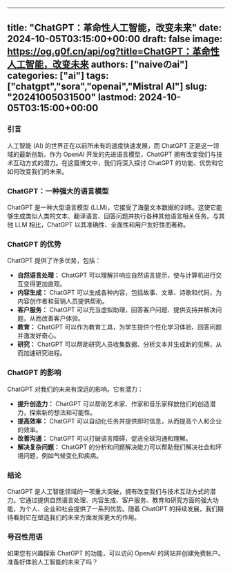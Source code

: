 
---
title: "ChatGPT：革命性人工智能，改变未来"
date: 2024-10-05T03:15:00+00:00
draft: false
image: https://og.g0f.cn/api/og?title=ChatGPT：革命性人工智能，改变未来
authors: ["naiveのai"]
categories: ["ai"]
tags: ["chatgpt","sora","openai","Mistral AI"]
slug: "20241005031500"
lastmod: 2024-10-05T03:15:00+00:00
---
### 引言

人工智能 (AI) 的世界正在以前所未有的速度快速发展，而 ChatGPT 正是这一领域的最新创新。作为 OpenAI 开发的先进语言模型，ChatGPT 拥有改变我们与技术互动方式的潜力。在这篇博文中，我们将深入探讨 ChatGPT 的功能、优势和它如何改变我们的未来。

### ChatGPT：一种强大的语言模型

ChatGPT 是一种大型语言模型 (LLM)，它接受了海量文本数据的训练。这使它能够生成类似人类的文本、翻译语言、回答问题并执行各种其他语言相关任务。与其他 LLM 相比，ChatGPT 以其准确性、全面性和用户友好性而著称。

### ChatGPT 的优势

ChatGPT 提供了许多优势，包括：

- **自然语言处理：** ChatGPT 可以理解并响应自然语言提示，使与计算机进行交互变得更加直观。
- **内容生成：** ChatGPT 可以生成各种内容，包括故事、文章、诗歌和代码，为内容创作者和营销人员提供帮助。
- **客户服务：** ChatGPT 可以充当虚拟助理，回答客户问题、提供支持并解决问题，从而改善客户体验。
- **教育：** ChatGPT 可以作为教育工具，为学生提供个性化学习体验、回答问题并激发好奇心。
- **研究：** ChatGPT 可以帮助研究人员收集数据、分析文本并生成新的见解，从而加速研究进程。

### ChatGPT 的影响

ChatGPT 对我们的未来有深远的影响。它有潜力：

- **提升创造力：** ChatGPT 可以帮助艺术家、作家和音乐家释放他们的创造潜力，探索新的想法和可能性。
- **提高效率：** ChatGPT 可以自动化任务并提供即时信息，从而提高个人和企业的效率。
- **改善沟通：** ChatGPT 可以打破语言障碍，促进全球沟通和理解。
- **解决复杂问题：** ChatGPT 的分析和问题解决能力可以帮助我们解决社会和环境问题，例如气候变化和疾病。

### 结论

ChatGPT 是人工智能领域的一项重大突破，拥有改变我们与技术互动方式的潜力。它通过提供自然语言处理、内容生成、客户服务、教育和研究方面的强大功能，为个人、企业和社会提供了一系列优势。随着 ChatGPT 的持续发展，我们期待看到它在塑造我们的未来方面发挥更大的作用。

### 号召性用语

如果您有兴趣探索 ChatGPT 的功能，可以访问 OpenAI 的网站并创建免费帐户。准备好体验人工智能的未来了吗？